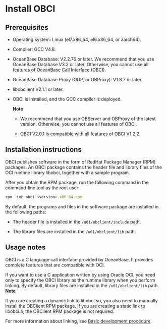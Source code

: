 Install OBCI 
=================================



Prerequisites 
----------------------------------

* Operating system: Linux (el7.x86_64, el6.x86_64, or aarch64).

  

* Compiler: GCC V4.8.

  

* OceanBase Database: V2.2.76 or later. We recommend that you use OceanBase Database V3.2 or later. Otherwise, you cannot use all features of OceanBase Call Interface (OBCI).

  

* OceanBase Database Proxy (ODP, or OBProxy): V1.8.7 or later.

  

* libobclient V2.1.1 or later.

  

* OBCI is installed, and the GCC compiler is deployed. 

  **Note**

  
  * We recommend that you use OBServer and OBProxy of the latest version. Otherwise, you cannot use all features of OBCI.

    
  
  * OBCI V2.0.1 is compatible with all features of OBCI V1.2.2.

    
  

  
  




Installation instructions 
----------------------------------------------

OBCI publishes software in the form of RedHat Package Manager (RPM) packages. An OBCI package contains the header file and library files of the OCI runtime library libobci, together with a sample program. 

After you obtain the RPM package, run the following command in the command-line tool as the root user:

```javascript
rpm -ivh obci-<version>.x86_64.rpm
```



By default, the programs and files in the software package are installed in the following paths:

* The header file is installed in the `/u01/obclient/include` path.

  

* The library files are installed in the `/u01/obclient/lib` path.

  




Usage notes 
--------------------------------

OBCI is a C language call interface provided by OceanBase. It provides complete features that are compatible with OCI. 

If you want to use a C application written by using Oracle OCI, you need only to specify the OBCI library as the runtime library when you perform linking. By default, library files are installed in the `/u01/obclient/lib` path. 
**Note**



If you are creating a dynamic link to libobci.so, you also need to manually install the OBClient RPM package.
If you are creating a static link to libobci.a, the OBClient RPM package is not required.

For more information about linking, see [Basic development procedure](6.developer-guide/1.basic-steps-of-development.md).

